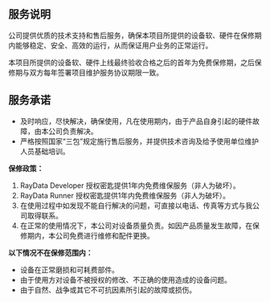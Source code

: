 ## 服务说明
公司提供优质的技术支持和售后服务，确保本项目所提供的设备软、硬件在保修期内能够稳定、安全、高效的运行，从而保证用户业务的正常运行。

本项目所提供的设备软、硬件上线最终验收合格之后的首年为免费保修期，之后保修期与双方每年签署项目维护服务协议期限一致。 

## 服务承诺
- 及时响应，尽快解决，确保使用，凡在使用期内，由于产品自身引起的硬件故障，由本公司负责解决。
- 严格按照国家“三包”规定施行售后服务，并提供技术咨询及给予使用单位维护人员基础培训。

**保修政策：**
1. RayData Developer 授权密匙提供1年内免费维保服务（非人为破坏）。
2. RayData Runner 授权密匙提供1年内免费维保服务（非人为破坏）。
3. 在使用过程中如发现不能自行解决的问题，可直接以电话、传真等方式与我公司取得联系。  
4. 在正常的使用情况下，本公司对设备质量负责。如因产品质量发生故障，在保修期内，本公司免费进行维修和配件更换。  

**以下情况不在保修范围内：** 
- 设备在正常磨损和可耗费部件。
- 由于使用方对设备不被授权的修改、不正确的使用造成的设备问题。
- 由于自然、战争或其它不可抗因素所引起的故障或损伤。

